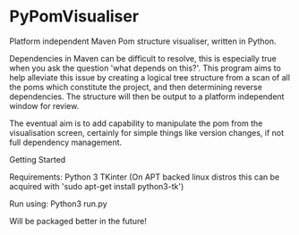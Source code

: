 # PyPomVisualiser

Platform independent Maven Pom structure visualiser, written in Python.

Dependencies in Maven can be difficult to resolve, this is especially true when you ask the question 'what depends on this?'. This program aims to help alleviate this issue by creating a logical tree structure from a scan of all the poms which constitute the project, and then determining reverse dependencies. 
The structure will then be output to a platform independent window for review.

The eventual aim is to add capability to manipulate the pom from the visualisation screen, certainly for simple things like version changes, if not full dependency management.

Getting Started

Requirements:
  Python 3
  TKinter (On APT backed linux distros this can be acquired with 'sudo apt-get install python3-tk')

Run using:
Python3 run.py <location of a pom>

Will be packaged better in the future!
